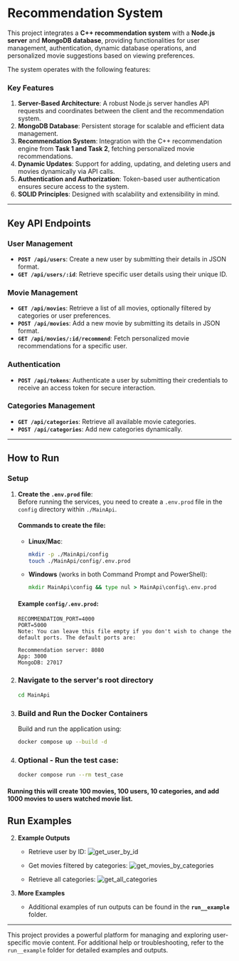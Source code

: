 # **Recommendation System**

This project integrates a **C++ recommendation system** with a **Node.js server** and **MongoDB database**, providing functionalities for user management, authentication, dynamic database operations, and personalized movie suggestions based on viewing preferences. 

The system operates with the following features:

### Key Features
1. **Server-Based Architecture**: A robust Node.js server handles API requests and coordinates between the client and the recommendation system.
2. **MongoDB Database**: Persistent storage for scalable and efficient data management.
3. **Recommendation System**: Integration with the C++ recommendation engine from **Task 1 and Task 2**, fetching personalized movie recommendations.
4. **Dynamic Updates**: Support for adding, updating, and deleting users and movies dynamically via API calls.
5. **Authentication and Authorization**: Token-based user authentication ensures secure access to the system.
6. **SOLID Principles**: Designed with scalability and extensibility in mind.

---

## **Key API Endpoints**

### **User Management**
- **`POST /api/users`**: Create a new user by submitting their details in JSON format.
- **`GET /api/users/:id`**: Retrieve specific user details using their unique ID.

### **Movie Management**
- **`GET /api/movies`**: Retrieve a list of all movies, optionally filtered by categories or user preferences.
- **`POST /api/movies`**: Add a new movie by submitting its details in JSON format.
- **`GET /api/movies/:id/recommend`**: Fetch personalized movie recommendations for a specific user.

### **Authentication**
- **`POST /api/tokens`**: Authenticate a user by submitting their credentials to receive an access token for secure interaction.

### **Categories Management**
- **`GET /api/categories`**: Retrieve all available movie categories.
- **`POST /api/categories`**: Add new categories dynamically.

---

## **How to Run**

### **Setup**

1. **Create the `.env.prod` file**:  
   Before running the services, you need to create a `.env.prod` file in the `config` directory within `./MainApi`.

   #### **Commands to create the file**:
   - **Linux/Mac**:
     ```bash
     mkdir -p ./MainApi/config
     touch ./MainApi/config/.env.prod
     ```
   - **Windows** (works in both Command Prompt and PowerShell):
     ```cmd
     mkdir MainApi\config && type nul > MainApi\config\.env.prod
     ```

   #### **Example `config/.env.prod`**:
   ```plaintext
   RECOMMENDATION_PORT=4000
   PORT=5000
   Note: You can leave this file empty if you don't wish to change the default ports. The default ports are:
   
   Recommendation server: 8080
   App: 3000
   MongoDB: 27017
   
2. ### **Navigate to the server's root directory**
   ```bash
   cd MainApi
3. ### **Build and Run the Docker Containers**
   Build and run the application using:
   ```bash
   docker compose up --build -d
4. ### Optional - Run the test case:
   
   ```bash
   docker compose run --rm test_case
#### Running this will create 100 movies, 100 users, 10 categories, and add 1000 movies to users watched movie list.
## **Run Examples**

2. **Example Outputs**
   - Retrieve user by ID:
     ![get_user_by_id](https://github.com/user-attachments/assets/fbc72d9c-a471-4e97-82ff-9b4b67d7aeb5)

   - Get movies filtered by categories:
     ![get_movies_by_categories](https://github.com/user-attachments/assets/d5f78f21-4ac6-475c-94d0-64c4e7ba63d7)

   - Retrieve all categories:
     ![get_all_categories](https://github.com/user-attachments/assets/5abd65fb-dc47-4b6a-88c5-c9177dd2da89)

3. **More Examples**
   - Additional examples of run outputs can be found in the **`run__example`** folder.

---

This project provides a powerful platform for managing and exploring user-specific movie content. For additional help or troubleshooting, refer to the `run__example` folder for detailed examples and outputs. 
